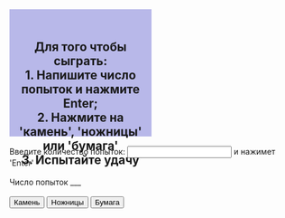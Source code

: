 <!DOCTYPE html>
<html>
<head>
	<title>Камень, ножницы, бумага</title>
	<style type="text/css">
		.rule {
			height: 200px;
			width: 50%;
			padding-top: 25px;
			background: #b8b8e9;
			text-align: center;
		}
		.playerOne {
			width: 25%;
			background: #b8b8e9;
			text-align: center;
			float: left;
		}
		.playerTwo {
			width: 25%;
			background: #b8b8e9;
			text-align: center;
			float: left;
		}
	</style>
</head>
<body>
	<div class='pole'>
		<div class='rule'>
			<h2>Для того чтобы сыграть:<br>
			1. Напишите число попыток и нажмите Enter;<br>
			2. Нажмите на 'камень', 'ножницы' или 'бумага'<br>
			3. Испытайте удачу</h2></div><br>
		<div> Введите количество попыток: <input class='numberOfTry' onKeyPress='if(event.keyCode == 13) enterNumber()'>  и нажимет 'Enter'</div><br>
		<div>Число попыток <span class='numberOfAttempts'>___</span></div><br>
		<button value ='Камень' class='buttonOfSign' onclick='enterSign(event)'>Камень</button>
		<button value ='Ножницы' class='buttonOfSign' onclick='enterSign(event)'>Ножницы</button>
		<button value ='Бумага' class='buttonOfSign' onclick='enterSign(event)'>Бумага</button>
		<div class='answer'></div>
		<div class='score'>
			<span class='playerOne'></span>
			<span class='playerTwo'></span>
		</div>
	</div>
	<script type='text/javascript'>
		const numberOfAttempts = document.querySelector('.numberOfAttempts');
		const buttonOfSign = document.querySelectorAll('.buttonOfSign');
		check(true);
		function enterNumber() {
			const numberOfTry = document.querySelector('.numberOfTry');
			if(Number.parseInt(numberOfTry.value)%2 != 0) {
				numberOfAttempts.innerText = numberOfTry.value;
				numberOfTry.value = '';
				numberOfTry.disabled=true;
				check(false);
			} else {
				alert('Количество попыток должно быть не четным');
				numberOfTry.value = '';
			}
		}
		const arrSign = [
		'Камень',
		'Ножницы',
		'Бумага',
		];
		const answer = document.querySelector('.answer');
		const enter = document.querySelector('.enter');
		const playerOne = document.querySelector('.playerOne');
		const playerTwo = document.querySelector('.playerTwo');
		let playerOneScore = 0;
		let playerTwoScore = 0;
		function enterSign(e) {
			const number = parseInt(numberOfAttempts.innerText)-1;
			const randomSign = getRandomInt(0, 3);
			const div = document.createElement('div');
			answer.innerText = '';
			const stone = e.target.value == 'Камень';
			const scissors = e.target.value == 'Ножницы';
			const paper = e.target.value == 'Бумага';
			const vinStone = stone && arrSign[randomSign] == arrSign[1];
			const vinScissors  = scissors && arrSign[randomSign] == arrSign[2];
			const vinPaper = paper && arrSign[randomSign] == arrSign[0];
				if(vinStone || vinScissors || vinPaper) {
					div.innerText = 'Вы выиграли';
					answer.append(div);
					playerOneScore++;
				} else if(e.target.value == arrSign[randomSign]) {
					div.innerText = 'Ничья';
					answer.append(div);
				} else {
					div.innerText = 'Вы проиграли';
					answer.append(div);
					playerTwoScore++;
				}
				numberOfAttempts.innerText = number;
					const valuePlayerOne = document.createElement('div');
					const valuePlayerTwo = document.createElement('div');
					valuePlayerOne.innerText = 'Вы выбрали: ' + e.target.value;
					valuePlayerTwo.innerText = 'Противник выбрал: ' + arrSign[randomSign];
					playerOne.append(valuePlayerOne);
					playerTwo.append(valuePlayerTwo);
			if(numberOfAttempts.innerText == 0) {
				buttonOfSign.disabled=true;
				check(true);
				const totalScore = 'Общий счет: ' + playerOneScore + ' : ' + playerTwoScore;
				if(playerOneScore > playerTwoScore) {
					answer.innerText = totalScore + ' в вашу пользу';
				} else if(playerOneScore < playerTwoScore) {
					answer.innerText = totalScore + ' в пользу противника';
				} else {
					 answer.innerText = totalScore + ' Ничья';
				}

			}
		}
		function getRandomInt(min, max) {
  			return Math.floor(Math.random() * (max - min)) + min;
		}
		function check(value) {
			for(let i=0; i<buttonOfSign.length; i++) {
				buttonOfSign[i].disabled=value;
			}
		}
	</script>
</body>
</html>
